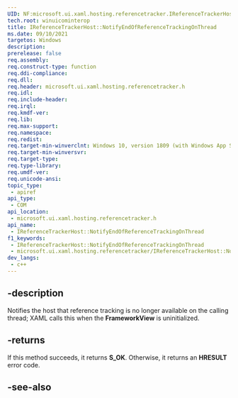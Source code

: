 ```yaml
---
UID: NF:microsoft.ui.xaml.hosting.referencetracker.IReferenceTrackerHost.NotifyEndOfReferenceTrackingOnThread
tech.root: winuicominterop
title: IReferenceTrackerHost::NotifyEndOfReferenceTrackingOnThread
ms.date: 09/10/2021
targetos: Windows
description: 
prerelease: false
req.assembly: 
req.construct-type: function
req.ddi-compliance: 
req.dll: 
req.header: microsoft.ui.xaml.hosting.referencetracker.h
req.idl: 
req.include-header: 
req.irql: 
req.kmdf-ver: 
req.lib: 
req.max-support: 
req.namespace: 
req.redist: 
req.target-min-winverclnt: Windows 10, version 1809 (with Windows App SDK 0.5 or later)
req.target-min-winversvr: 
req.target-type: 
req.type-library: 
req.umdf-ver: 
req.unicode-ansi: 
topic_type:
 - apiref
api_type:
 - COM
api_location:
 - microsoft.ui.xaml.hosting.referencetracker.h
api_name:
 - IReferenceTrackerHost::NotifyEndOfReferenceTrackingOnThread
f1_keywords:
 - IReferenceTrackerHost::NotifyEndOfReferenceTrackingOnThread
 - microsoft.ui.xaml.hosting.referencetracker/IReferenceTrackerHost::NotifyEndOfReferenceTrackingOnThread
dev_langs:
 - c++
---
```


## -description

Notifies the host that reference tracking is no longer available on the calling thread; XAML calls this when the **FrameworkView** is uninitialized.

## -returns

If this method succeeds, it returns **S_OK**. Otherwise, it returns an **HRESULT** error code.

## -see-also
